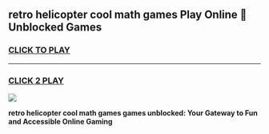 
## retro helicopter cool math games Play Online 👋 Unblocked Games
<h3>
<a href="https://news.freeplayer.one?title=retro_helicopter_cool_math_games&ref=17CMG">CLICK TO PLAY</a></h3>
<hr>

<h3>
<a href="https://news.freeplayer.one?title=retro_helicopter_cool_math_games&ref=17CMG">CLICK 2 PLAY</a>
  
</h3>

<a href="https://news.freeplayer.one?title=retro_helicopter_cool_math_games&ref=17CMG/"><img src="https://clearcache.store/games.png"></a>


**retro helicopter cool math games games unblocked: Your Gateway to Fun and Accessible Online Gaming**
